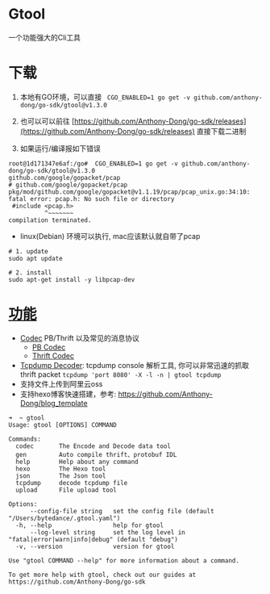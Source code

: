 # Gtool

一个功能强大的Cli工具

# 下载

1. 本地有GO环境，可以直接  ` CGO_ENABLED=1 go get -v github.com/anthony-dong/go-sdk/gtool@v1.3.0`

2. 也可以可以前往 [https://github.com/Anthony-Dong/go-sdk/releases](https://github.com/Anthony-Dong/go-sdk/releases)
   直接下载二进制
3. 如果运行/编译报如下错误

```shell
root@1d171347e6af:/go#  CGO_ENABLED=1 go get -v github.com/anthony-dong/go-sdk/gtool@v1.3.0
github.com/google/gopacket/pcap
# github.com/google/gopacket/pcap
pkg/mod/github.com/google/gopacket@v1.1.19/pcap/pcap_unix.go:34:10: fatal error: pcap.h: No such file or directory
 #include <pcap.h>
          ^~~~~~~~
compilation terminated.
```

- linux(Debian) 环境可以执行, mac应该默认就自带了pcap

```shell
# 1. update
sudo apt update

# 2. install
sudo apt-get install -y libpcap-dev
```

# [功能](./gtool)

- [Codec](./commons/codec) PB/Thrift 以及常见的消息协议
    - [PB Codec](./commons/codec/pb_codec)
    - [Thrift Codec](./commons/codec/thrift_codec)
- [Tcpdump Decoder](./gtool/tcpdump): tcpdump console 解析工具, 你可以非常迅速的抓取thrift
  packet `tcpdump 'port 8080' -X -l -n | gtool tcpdump`
- 支持文件上传到阿里云oss
- 支持hexo博客快速搭建，参考: https://github.com/Anthony-Dong/blog_template

```shell
➜  ~ gtool
Usage: gtool [OPTIONS] COMMAND

Commands:
  codec       The Encode and Decode data tool
  gen         Auto compile thrift、protobuf IDL
  help        Help about any command
  hexo        The Hexo tool
  json        The Json tool
  tcpdump     decode tcpdump file
  upload      File upload tool

Options:
      --config-file string   set the config file (default "/Users/bytedance/.gtool.yaml")
  -h, --help                 help for gtool
      --log-level string     set the log level in "fatal|error|warn|info|debug" (default "debug")
  -v, --version              version for gtool

Use "gtool COMMAND --help" for more information about a command.

To get more help with gtool, check out our guides at https://github.com/Anthony-Dong/go-sdk
```



